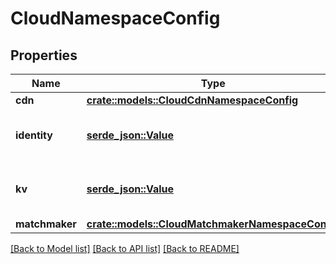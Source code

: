 # CloudNamespaceConfig

## Properties

Name | Type | Description | Notes
------------ | ------------- | ------------- | -------------
**cdn** | [**crate::models::CloudCdnNamespaceConfig**](CloudCdnNamespaceConfig.md) |  | 
**identity** | [**serde_json::Value**](.md) | Identity configuration for a given namespace. | 
**kv** | [**serde_json::Value**](.md) | KV configuration for a given namespace. | 
**matchmaker** | [**crate::models::CloudMatchmakerNamespaceConfig**](CloudMatchmakerNamespaceConfig.md) |  | 

[[Back to Model list]](../README.md#documentation-for-models) [[Back to API list]](../README.md#documentation-for-api-endpoints) [[Back to README]](../README.md)


